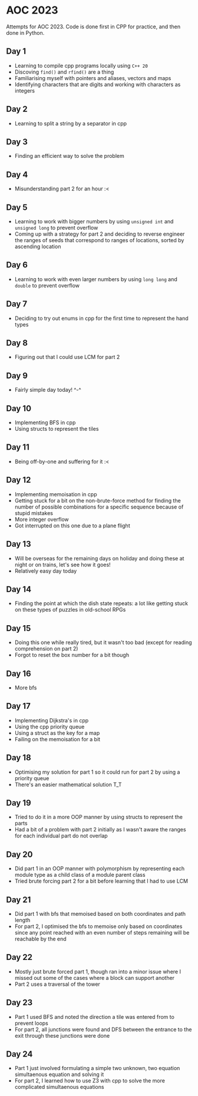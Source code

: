 # AOC 2023
Attempts for AOC 2023. Code is done first in CPP for practice, and then done in Python.

## Day 1
* Learning to compile cpp programs locally using `C++ 20`
* Discoving `find()` and `rfind()` are a thing
* Familiarising myself with pointers and aliases, vectors and maps
* Identifying characters that are digits and working with characters as integers

## Day 2
* Learning to split a string by a separator in cpp

## Day 3
* Finding an efficient way to solve the problem

## Day 4
* Misunderstanding part 2 for an hour :<

## Day 5
* Learning to work with bigger numbers by using `unsigned int` and `unsigned long` to prevent overflow
* Coming up with a strategy for part 2 and deciding to reverse engineer the ranges of seeds that correspond to ranges of locations, sorted by ascending location

## Day 6
* Learning to work with even larger numbers by using `long long` and `double` to prevent overflow

## Day 7
* Deciding to try out enums in cpp for the first time to represent the hand types

## Day 8
* Figuring out that I could use LCM for part 2

## Day 9
* Fairly simple day today! ^-^

## Day 10
* Implementing BFS in cpp
* Using structs to represent the tiles

## Day 11
* Being off-by-one and suffering for it :<

## Day 12
* Implementing memoisation in cpp
* Getting stuck for a bit on the non-brute-force method for finding the number of possible combinations for a specific sequence because of stupid mistakes
* More integer overflow
* Got interrupted on this one due to a plane flight

## Day 13
* Will be overseas for the remaining days on holiday and doing these at night or on trains, let's see how it goes!
* Relatively easy day today

## Day 14
* Finding the point at which the dish state repeats: a lot like getting stuck on these types of puzzles in old-school RPGs

## Day 15
* Doing this one while really tired, but it wasn't too bad (except for reading comprehension on part 2)
* Forgot to reset the box number for a bit though

## Day 16
* More bfs

## Day 17
* Implementing Dijkstra's in cpp 
* Using the cpp priority queue
* Using a struct as the key for a map
* Failing on the memoisation for a bit

## Day 18
* Optimising my solution for part 1 so it could run for part 2 by using a priority queue
* There's an easier mathematical solution T_T

## Day 19
* Tried to do it in a more OOP manner by using structs to represent the parts
* Had a bit of a problem with part 2 initially as I wasn't aware the ranges for each individual part do not overlap

## Day 20
* Did part 1 in an OOP manner with polymorphism by representing each module type as a child class of a module parent class
* Tried brute forcing part 2 for a bit before learning that I had to use LCM

## Day 21
* Did part 1 with bfs that memoised based on both coordinates and path length
* For part 2, I optimised the bfs to memoise only based on coordinates since any point reached with an even number of steps remaining will be reachable by the end

## Day 22
* Mostly just brute forced part 1, though ran into a minor issue where I missed out some of the cases where a block can support another
* Part 2 uses a traversal of the tower

## Day 23
* Part 1 used BFS and noted the direction a tile was entered from to prevent loops
* For part 2, all junctions were found and DFS between the entrance to the exit through these junctions were done

## Day 24
* Part 1 just involved formulating a simple two unknown, two equation simultaenous equation and solving it
* For part 2, I learned how to use Z3 with cpp to solve the more complicated simultaenous equations
